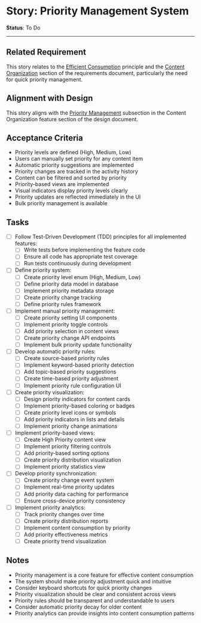 # Story: Priority Management System

**Status**: To Do

---

## Related Requirement
This story relates to the [Efficient Consumption](../requirements.md#fundamental-principles) principle and the [Content Organization](../requirements.md#2-content-organization) section of the requirements document, particularly the need for quick priority management.

## Alignment with Design
This story aligns with the [Priority Management](../design.md#priority-management) subsection in the Content Organization feature section of the design document.

## Acceptance Criteria
- Priority levels are defined (High, Medium, Low)
- Users can manually set priority for any content item
- Automatic priority suggestions are implemented
- Priority changes are tracked in the activity history
- Content can be filtered and sorted by priority
- Priority-based views are implemented
- Visual indicators display priority levels clearly
- Priority updates are reflected immediately in the UI
- Bulk priority management is available

## Tasks
- [ ] Follow Test-Driven Development (TDD) principles for all implemented features:
  - [ ] Write tests before implementing the feature code
  - [ ] Ensure all code has appropriate test coverage
  - [ ] Run tests continuously during development
- [ ] Define priority system:
  - [ ] Create priority level enum (High, Medium, Low)
  - [ ] Define priority data model in database
  - [ ] Implement priority metadata storage
  - [ ] Create priority change tracking
  - [ ] Define priority rules framework
- [ ] Implement manual priority management:
  - [ ] Create priority setting UI components
  - [ ] Implement priority toggle controls
  - [ ] Add priority selection in content views
  - [ ] Create priority change API endpoints
  - [ ] Implement bulk priority update functionality
- [ ] Develop automatic priority rules:
  - [ ] Create source-based priority rules
  - [ ] Implement keyword-based priority detection
  - [ ] Add topic-based priority suggestions
  - [ ] Create time-based priority adjustment
  - [ ] Implement priority rule configuration UI
- [ ] Create priority visualization:
  - [ ] Design priority indicators for content cards
  - [ ] Implement priority-based coloring or badges
  - [ ] Create priority level icons or symbols
  - [ ] Add priority indicators in lists and details
  - [ ] Implement priority change animations
- [ ] Implement priority-based views:
  - [ ] Create High Priority content view
  - [ ] Implement priority filtering controls
  - [ ] Add priority-based sorting options
  - [ ] Create priority distribution visualization
  - [ ] Implement priority statistics view
- [ ] Develop priority synchronization:
  - [ ] Create priority change event system
  - [ ] Implement real-time priority updates
  - [ ] Add priority data caching for performance
  - [ ] Ensure cross-device priority consistency
- [ ] Implement priority analytics:
  - [ ] Track priority changes over time
  - [ ] Create priority distribution reports
  - [ ] Implement content consumption by priority
  - [ ] Add priority effectiveness metrics
  - [ ] Create priority trend visualization

## Notes
- Priority management is a core feature for effective content consumption
- The system should make priority adjustment quick and intuitive
- Consider keyboard shortcuts for quick priority changes
- Priority visualization should be clear and consistent across views
- Priority rules should be transparent and understandable to users
- Consider automatic priority decay for older content
- Priority analytics can provide insights into content consumption patterns 